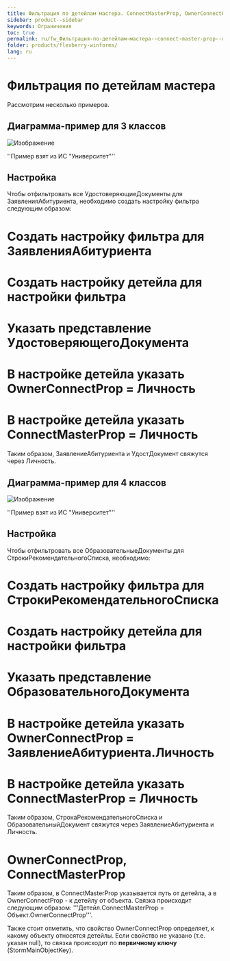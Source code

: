 ```yaml
---
title: Фильтрация по детейлам мастера. ConnectMasterProp, OwnerConnectProp
sidebar: product--sidebar
keywords: Ограничения
toc: true
permalink: ru/fw_Фильтрация-по-детейлам-мастера--connect-master-prop--owner-connect-prop.html
folder: products/flexberry-winforms/
lang: ru
---
```

# Фильтрация по детейлам мастера

Рассмотрим несколько примеров.

## Диаграмма-пример для 3 классов

![Изображение](/images/img/Ограничения/Examples/Diagramm.JPG)



''Пример взят из ИС "Университет"''

## Настройка
Чтобы отфильтровать все УдостоверяющиеДокументы для ЗаявленияАбитуриента, необходимо создать настройку фильтра следующим образом:

# Создать настройку фильтра для ЗаявленияАбитуриента
# Создать настройку детейла для настройки фильтра
# Указать представление УдостоверяющегоДокумента
# В настройке детейла указать OwnerConnectProp = Личность
# В настройке детейла указать ConnectMasterProp = Личность

Таким образом, ЗаявлениеАбитуриента и УдостДокумент свяжутся через Личность.

## Диаграмма-пример для 4 классов

![Изображение](/images/img/Ограничения/Examples/Diagramm2.PNG)

''Пример взят из ИС "Университет"''

## Настройка

Чтобы отфильтровать все ОбразовательныеДокументы для СтрокиРекомендательногоСписка, необходимо:

# Создать настройку фильтра для СтрокиРекомендательногоСписка
# Создать настройку детейла для настройки фильтра
# Указать представление ОбразовательногоДокумента
# В настройке детейла указать OwnerConnectProp = ЗаявлениеАбитуриента.Личность
# В настройке детейла указать ConnectMasterProp = Личность

Таким образом, СтрокаРекомендательногоСписка и ОбразовательныйДокумент свяжутся через ЗаявлениеАбитуриента и Личность.

# OwnerConnectProp, ConnectMasterProp

Таким образом, в ConnectMasterProp указывается путь от детейла, а в OwnerConnectProp - к детейлу от объекта. Связка происходит следующим образом: '''Детейл.ConnectMasterProp = Объект.OwnerConnectProp'''.

Также стоит отметить, что свойство OwnerConnectProp определяет, к какому объекту относятся детейлы. Если свойство не указано (т.е. указан null), то связка происходит по __первичному ключу__ (StormMainObjectKey).




